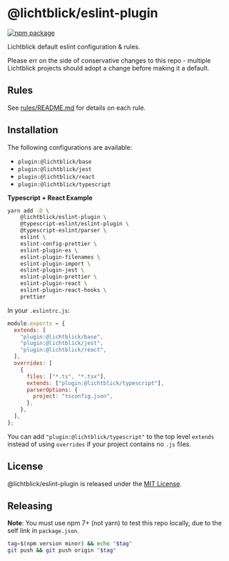 # @lichtblick/eslint-plugin

[![npm package](https://img.shields.io/npm/v/@lichtblick/eslint-plugin)](https://www.npmjs.com/package/@lichtblick/eslint-plugin)

Lichtblick default eslint configuration & rules.

Please err on the side of conservative changes to this repo - multiple Lichtblick projects should adopt a change before making it a default.

## Rules

See [rules/README.md](rules/README.md) for details on each rule.

## Installation

The following configurations are available:

- `plugin:@lichtblick/base`
- `plugin:@lichtblick/jest`
- `plugin:@lichtblick/react`
- `plugin:@lichtblick/typescript`

**Typescript + React Example**

```sh
yarn add -D \
    @lichtblick/eslint-plugin \
    @typescript-eslint/eslint-plugin \
    @typescript-eslint/parser \
    eslint \
    eslint-config-prettier \
    eslint-plugin-es \
    eslint-plugin-filenames \
    eslint-plugin-import \
    eslint-plugin-jest \
    eslint-plugin-prettier \
    eslint-plugin-react \
    eslint-plugin-react-hooks \
    prettier
```

In your `.eslintrc.js`:

```js
module.exports = {
  extends: [
    "plugin:@lichtblick/base",
    "plugin:@lichtblick/jest",
    "plugin:@lichtblick/react",
  ],
  overrides: [
    {
      files: ["*.ts", "*.tsx"],
      extends: ["plugin:@lichtblick/typescript"],
      parserOptions: {
        project: "tsconfig.json",
      },
    },
  ],
};
```

You can add `"plugin:@lichtblick/typescript"` to the top level `extends` instead of using `overrides` if your project contains no `.js` files.

## License

@lichtblick/eslint-plugin is released under the [MIT License](/LICENSE.md).

## Releasing

**Note**: You must use npm 7+ (not yarn) to test this repo locally, due to the self link in `package.json`.

```sh
tag=$(npm version minor) && echo "$tag"
git push && git push origin "$tag"
```
